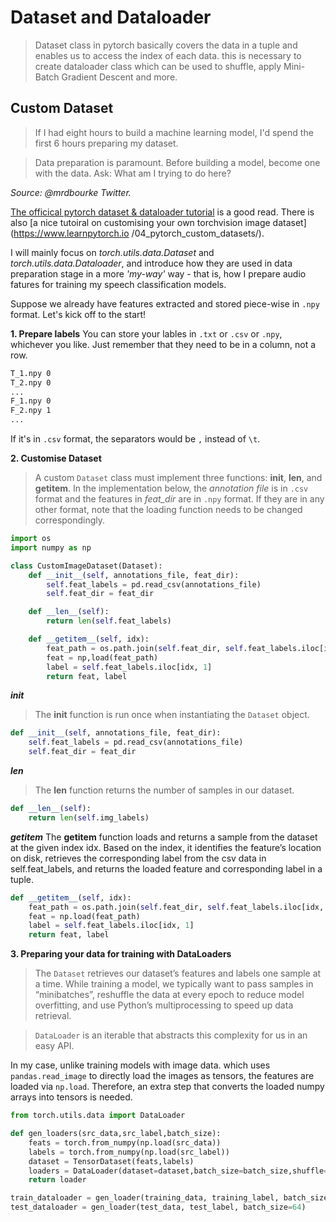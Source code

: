 # Dataset and Dataloader 

> Dataset class in pytorch basically covers the data in a tuple and enables us to access the index of each data. this is necessary to create dataloader class which can be used to shuffle, apply Mini-Batch Gradient Descent and more.

## Custom Dataset

>If I had eight hours to build a machine learning model, I'd spend the first 6 hours preparing my dataset.

>Data preparation is paramount. Before building a model, become one with the data. Ask: What am I trying to do here?

_Source: @mrdbourke Twitter._

[The officical pytorch dataset & dataloader tutorial](https://pytorch.org/tutorials/beginner/basics/data_tutorial.html) is a good read.
There is also [a nice tutoiral on customising your own torchvision image dataset](https://www.learnpytorch.io
/04_pytorch_custom_datasets/).

I will mainly focus on _torch.utils.data.Dataset_ and _torch.utils.data.Dataloader_, and introduce how they are used in data preparation stage in a more _'my-way'_ way - that is, how I prepare audio fatures for training my speech classification models.

Suppose we already have features extracted and stored piece-wise in `.npy` format. Let's kick off to the start!

**1. Prepare labels**
You can store your lables in `.txt` or `.csv` or `.npy`, whichever you like. Just remember that they need to be in a column, not a row.

```txt
T_1.npy 0
T_2.npy 0
...
F_1.npy 0
F_2.npy 1
...
```
If it's in `.csv` format, the separators would be `,` instead of `\t`.

**2. Customise Dataset**
>A custom `Dataset` class must implement three functions: __init__, __len__, and __getitem__. 
In the implementation below, the _annotation file_ is in `.csv` format and the features in _feat_dir_ are in `.npy` format. If they are in any other format, note that the loading function needs to be changed correspondingly.

```python
import os
import numpy as np

class CustomImageDataset(Dataset):
    def __init__(self, annotations_file, feat_dir):
        self.feat_labels = pd.read_csv(annotations_file)
        self.feat_dir = feat_dir

    def __len__(self):
        return len(self.feat_labels)

    def __getitem__(self, idx):
        feat_path = os.path.join(self.feat_dir, self.feat_labels.iloc[idx, 0])
        feat = np,load(feat_path)
        label = self.feat_labels.iloc[idx, 1]
        return feat, label
```
***__init__***
>The __init__ function is run once when instantiating the `Dataset` object.

```python
def __init__(self, annotations_file, feat_dir):
    self.feat_labels = pd.read_csv(annotations_file)
    self.feat_dir = feat_dir
```

***__len__***
>The __len__ function returns the number of samples in our dataset.

```python
def __len__(self):
    return len(self.img_labels)
```

***__getitem__***
The __getitem__ function loads and returns a sample from the dataset at the given index idx. Based on the index, it identifies the feature’s location on disk, retrieves the corresponding label from the csv data in self.feat_labels, and returns the loaded feature and corresponding label in a tuple.

```python
def __getitem__(self, idx):
    feat_path = os.path.join(self.feat_dir, self.feat_labels.iloc[idx, 0])
    feat = np.load(feat_path)
    label = self.feat_labels.iloc[idx, 1]
    return feat, label
```

**3. Preparing your data for training with DataLoaders**
>The `Dataset` retrieves our dataset’s features and labels one sample at a time. While training a model, we typically want to pass samples in “minibatches”, reshuffle the data at every epoch to reduce model overfitting, and use Python’s multiprocessing to speed up data retrieval.

>`DataLoader` is an iterable that abstracts this complexity for us in an easy API.


In my case, unlike training models with image data. which uses `pandas.read_image` to directly load the images as tensors, the features are loaded via `np.load`. Therefore, an extra step that converts the loaded numpy arrays into tensors is needed.

```python
from torch.utils.data import DataLoader

def gen_loaders(src_data,src_label,batch_size):
    feats = torch.from_numpy(np.load(src_data))
    labels = torch.from_numpy(np.load(src_label))
    dataset = TensorDataset(feats,labels)
    loaders = DataLoader(dataset=dataset,batch_size=batch_size,shuffle=True)
    return loader

train_dataloader = gen_loader(training_data, training_label, batch_size=64)
test_dataloader = gen_loader(test_data, test_label, batch_size=64)
```




